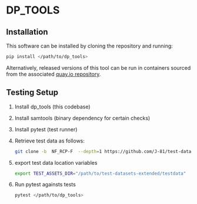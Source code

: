 # DP_TOOLS

## Installation

This software can be installed by cloning the repository and running:

``` bash
pip install </path/to/dp_tools>
```

Alternatively, released versions of this tool can be run in containers sourced from the associated [quay.io repository](https://quay.io/repository/j_81/dp_tools).

## Testing Setup

1. Install dp_tools (this codebase)
2. Install samtools (binary dependency for certain checks)
3. Install pytest (test runner)
4. Retrieve test data as follows:

    ``` bash
    git clone -b  NF_RCP-F  --depth=1 https://github.com/J-81/test-datasets-extended.git --single-branch && rm -rf test-datasets-extended/.git
    ```

5. export test data location variables

    ``` bash
    export TEST_ASSETS_DIR="/path/to/test-datasets-extended/testdata"
    ```

6. Run pytest againsts tests

    ``` bash
    pytest </path/to/dp_tools>
    ```

